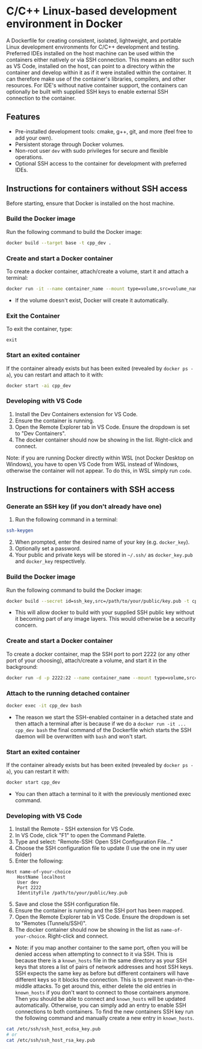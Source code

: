 # C/C++ Linux-based development environment in Docker

A Dockerfile for creating consistent, isolated, lightweight, and portable Linux development environments for C/C++ development and testing. Preferred IDEs installed on the host machine can be used within the containers either natively or via SSH connection. This means an editor such as VS Code, installed on the host, can point to a directory within the container and develop within it as if it were installed within the container. It can therefore make use of the container's libraries, compilers, and other resources. For IDE's without native container support, the containers can optionally be built with supplied SSH keys to enable external SSH connection to the container.

## Features
- Pre-installed development tools: cmake, g++, git, and more (feel free to add your own).
- Persistent storage through Docker volumes.
- Non-root user `dev` with sudo privileges for secure and flexible operations.
- Optional SSH access to the container for development with preferred IDEs.

## Instructions for containers without SSH access
Before starting, ensure that Docker is installed on the host machine.

### Build the Docker image
Run the following command to build the Docker image:
```bash
docker build --target base -t cpp_dev .
```
### Create and start a Docker container
To create a docker container, attach/create a volume, start it and attach a terminal:
```bash
docker run -it --name container_name --mount type=volume,src=volume_name,dst=/home/dev/vol cpp_dev bash
```
- If the volume doesn't exist, Docker will create it automatically.

### Exit the Container

To exit the container, type:

```docker
exit
```
### Start an exited container

If the container already exists but has been exited (revealed by `docker ps -a`), you can restart and attach to it with:

```bash
docker start -ai cpp_dev
```

### Developing with VS Code
1. Install the Dev Containers extension for VS Code.
2. Ensure the container is running.
3. Open the Remote Explorer tab in VS Code. Ensure the dropdown is set to "Dev Containers".
4. The docker container should now be showing in the list. Right-click and connect.

Note: if you are running Docker directly within WSL (not Docker Desktop on Windows), you have to open VS Code from WSL instead of Windows, otherwise the container will not appear. To do this, in WSL simply run `code`.


## Instructions for containers with SSH access
### Generate an SSH key (if you don't already have one)
1. Run the following command in a terminal:
```bash
ssh-keygen
```
2. When prompted, enter the desired name of your key (e.g. `docker_key`).
3. Optionally set a password.
4. Your public and private keys will be stored in `~/.ssh/` as `docker_key.pub` and `docker_key` respectively.

### Build the Docker image

Run the following command to build the Docker image:

```bash
docker build --secret id=ssh_key,src=/path/to/your/public/key.pub -t cpp_dev .
```
- This will allow docker to build with your supplied SSH public key without it becoming part of any image layers. This would otherwise be a security concern.

### Create and start a Docker container

To create a docker container, map the SSH port to port 2222 (or any other port of your choosing), attach/create a volume, and start it in the background:

```bash
docker run -d -p 2222:22 --name container_name --mount type=volume,src=volume_name,dst=/home/dev/vol cpp_dev
```

### Attach to the running detached container

```bash
docker exec -it cpp_dev bash
```
- The reason we start the SSH-enabled container in a detached state and then attach a terminal after is because if we do a `docker run -it ... cpp_dev bash` the final command of the Dockerfile which starts the SSH daemon will be overwritten with `bash` and won't start.

### Start an exited container

If the container already exists but has been exited (revealed by `docker ps -a`), you can restart it with:

```bash
docker start cpp_dev
```
- You can then attach a terminal to it with the previously mentioned exec command.

### Developing with VS Code
1. Install the Remote - SSH extension for VS Code.
2. In VS Code, click "F1" to open the Command Palette.
3. Type and select: "Remote-SSH: Open SSH Configuration File..."
4. Choose the SSH configuration file to update (I use the one in my user folder)
4. Enter the following:
```
Host name-of-your-choice
    HostName localhost
    User dev
    Port 2222
    IdentityFile /path/to/your/public/key.pub
```
5. Save and close the SSH configuration file.
6. Ensure the container is running and the SSH port has been mapped.
7. Open the Remote Explorer tab in VS Code. Ensure the dropdown is set to "Remotes (Tunnels/SSH)".
8. The docker container should now be showing in the list as `name-of-your-choice`. Right-click and connect.
- Note: if you map another container to the same port, often you will be denied access when attempting to connect to it via SSH. This is because there is a `known_hosts` file in the same directory as your SSH keys that stores a list of pairs of network addresses and host SSH keys. SSH expects the same key as before but different containers will have different keys so it blocks the connection. This is to prevent man-in-the-middle attacks. To get around this, either delete the old entries in `known_hosts` if you don't want to connect to those containers anymore. Then you should be able to connect and `known_hosts` will be updated automatically. Otherwise, you can simply add an entry to enable SSH connections to both containers. To find the new containers SSH key run the following command and manually create a new entry in `known_hosts`.
```bash
cat /etc/ssh/ssh_host_ecdsa_key.pub
# or
cat /etc/ssh/ssh_host_rsa_key.pub
```